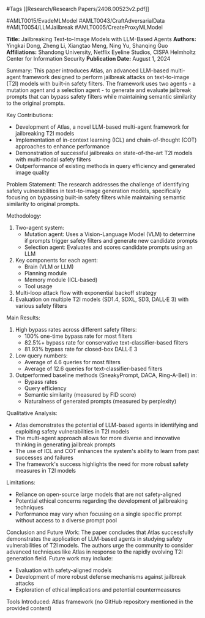 #Tags
[[Research/Research Papers/2408.00523v2.pdf]]

#AMLT0015/EvadeMLModel
#AMLT0043/CraftAdversarialData
#AMLT0054/LLMJailbreak
#AMLT0005/CreateProxyMLModel

**Title:** Jailbreaking Text-to-Image Models with LLM-Based Agents
**Authors:** Yingkai Dong, Zheng Li, Xiangtao Meng, Ning Yu, Shanqing Guo
**Affiliations:** Shandong University, Netflix Eyeline Studios, CISPA Helmholtz Center for Information Security
**Publication Date:** August 1, 2024

Summary:
This paper introduces Atlas, an advanced LLM-based multi-agent framework designed to perform jailbreak attacks on text-to-image (T2I) models with built-in safety filters. The framework uses two agents - a mutation agent and a selection agent - to generate and evaluate jailbreak prompts that can bypass safety filters while maintaining semantic similarity to the original prompts.

Key Contributions:
- Development of Atlas, a novel LLM-based multi-agent framework for jailbreaking T2I models
- Implementation of in-context learning (ICL) and chain-of-thought (COT) approaches to enhance performance
- Demonstration of successful jailbreaks on state-of-the-art T2I models with multi-modal safety filters
- Outperformance of existing methods in query efficiency and generated image quality

Problem Statement:
The research addresses the challenge of identifying safety vulnerabilities in text-to-image generation models, specifically focusing on bypassing built-in safety filters while maintaining semantic similarity to original prompts.

Methodology:
1. Two-agent system:
   - Mutation agent: Uses a Vision-Language Model (VLM) to determine if prompts trigger safety filters and generate new candidate prompts
   - Selection agent: Evaluates and scores candidate prompts using an LLM
2. Key components for each agent:
   - Brain (VLM or LLM)
   - Planning module
   - Memory module (ICL-based)
   - Tool usage
3. Multi-loop attack flow with exponential backoff strategy
4. Evaluation on multiple T2I models (SD1.4, SDXL, SD3, DALL·E 3) with various safety filters

Main Results:
1. High bypass rates across different safety filters:
   - 100% one-time bypass rate for most filters
   - 82.5%+ bypass rate for conservative text-classifier-based filters
   - 81.93% bypass rate for closed-box DALL·E 3
2. Low query numbers:
   - Average of 4.6 queries for most filters
   - Average of 12.6 queries for text-classifier-based filters
3. Outperformed baseline methods (SneakyPrompt, DACA, Ring-A-Bell) in:
   - Bypass rates
   - Query efficiency
   - Semantic similarity (measured by FID score)
   - Naturalness of generated prompts (measured by perplexity)

Qualitative Analysis:
- Atlas demonstrates the potential of LLM-based agents in identifying and exploiting safety vulnerabilities in T2I models
- The multi-agent approach allows for more diverse and innovative thinking in generating jailbreak prompts
- The use of ICL and COT enhances the system's ability to learn from past successes and failures
- The framework's success highlights the need for more robust safety measures in T2I models

Limitations:
- Reliance on open-source large models that are not safety-aligned
- Potential ethical concerns regarding the development of jailbreaking techniques
- Performance may vary when focusing on a single specific prompt without access to a diverse prompt pool

Conclusion and Future Work:
The paper concludes that Atlas successfully demonstrates the application of LLM-based agents in studying safety vulnerabilities of T2I models. The authors urge the community to consider advanced techniques like Atlas in response to the rapidly evolving T2I generation field. Future work may include:
- Evaluation with safety-aligned models
- Development of more robust defense mechanisms against jailbreak attacks
- Exploration of ethical implications and potential countermeasures

Tools Introduced:
Atlas framework (no GitHub repository mentioned in the provided content)
